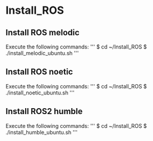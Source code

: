 # Install_ROS
## Install ROS melodic
Execute the following commands:
'''
$ cd ~/Install_ROS
$ ./install_melodic_ubuntu.sh
'''
## Install ROS noetic
Execute the following commands:
'''
$ cd ~/Install_ROS
$ ./install_noetic_ubuntu.sh
'''
## Install ROS2 humble
Execute the following commands:
'''
$ cd ~/Install_ROS
$ ./install_humble_ubuntu.sh
'''
